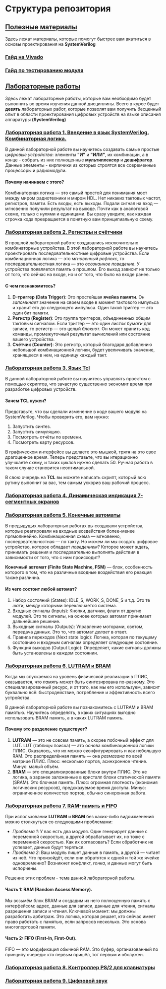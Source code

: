 # Структура репозитория
## [Полезные материалы](https://github.com/DeSauzzz/PCU-SV-upgrade/tree/main/docs)
Здесь лежат материалы, которые помогут быстрее вам вкатиться в основы проектирования на **SystemVerilog**
### [Гайд на Vivado](https://github.com/DeSauzzz/PCU-SV-upgrade/blob/main/docs/vivado_manual.md)
### [Гайд по тестированию модуля](https://github.com/DeSauzzz/PCU-SV-upgrade/blob/main/docs/testbench_guide.md)
## [Лабораторные работы](https://github.com/Konf/PCU-SV-new/tree/main/Labs)
Здесь лежат лабораторные работы, которые вам необходимо будет выполнить во время изучения данной дисциплины. Всего в курсе будет **девять** лабораторных работ, которые
позволят вам получить бесценный опыт в области проектирования цифровых устройств на языке описания аппаратуры **(SystemVerilog)**
### [Лабораторная работа 1. Введение в язык SystemVerilog. Комбинаторная логика.](https://github.com/Konf/PCU-SV-new/tree/main/Labs/01.%20Comb%20Logic)
В данной лабораторной работе вы научитесь создавать самые простые _цифровые устройства_: элементы **"И"** и **"ИЛИ"**, их комбинации, а в конце - собрать из них полноценные
**мультиплексор** и **дешифратор**. Данные элементы - кирпичики из которых строятся все современные процессоры и радиомодули.
#### Почему начинаем с этого?
Комбинаторная логика — это самый простой для понимания мост между миром радиотехники и миром HDL. Нет никаких тактовых частот, регистров, памяти. Есть входы, есть выходы. 
Подали сигнал на вход — мгновенно получили результат на выходе. Почти как в аналоговой схеме, только с нулями и единицами. 
Вы сразу увидите, как каждая строчка кода превращается в понятную вам принципиальную схему.
### [Лабораторная работа 2. Регистры и счётчики](https://github.com/Konf/PCU-SV-new/tree/main/Labs/02.%20Registers)
В прошлой лабораторной работе создавались исключительно комбинаторные устройства. В этой лабораторной работе вы научитесь проектировать последовательностные цифровые устройства.
Если комбинационная логика — это _мгновенный рефлекс_, то последовательностная логика — это _осознанное поведение_. У устройства появляется память о прошлом. 
Его выход зависит не только от того, что сейчас на входе, но и от того, что было на входе ранее.
#### С чем познакомитесь?
1. **D-триггер (Data Trigger)**: Это простейшая **ячейка памяти**. Он _запоминает_ значение на своем входе в момент тактового импульса и хранит его до следующего импульса. Один такой триггер — это один бит памяти.
2. **Регистр (Register)**: Это группа триггеров, объединенных общим тактовым сигналом. Если триггер — это один _листок бумаги_ для записи, то регистр — это целый _блокнот_. 
   Он может хранить код команды, промежуточный результат вычислений или состояние вашего устройства.
3. **Счётчик (Counter)**: Это регистр, который благодаря добавлению небольшой комбинационной логики, будет увеличивать значение, хранящееся в нем, на единицу каждый такт.
### [Лабораторная работа 3. Язык Tcl](https://github.com/Konf/PCU-SV-new/tree/main/Labs/03.%20tcl)
В данной лабораторной работе вы научитесь управлять проектом с помощью скриптов, что зачастую существенно экономит время при разработке цифровых устройств.
#### Зачем TCL нужен?
Представьте, что вы сделали изменение в коде вашего модуля на SystemVerilog. Чтобы проверить его, вам нужно:
1. Запустить синтез.
2. Запустить симуляцию.
3. Посмотреть отчёты по времени.
4. Посмотреть карту ресурсов.

В графическом интерфейсе вы делаете это мышкой, трятя на это свое драгоценное время. Теперь представьте, что вы итерационно улучшаете схему, и таких циклов нужно сделать 50.
Ручная работа в таком случае становится неоптимальной.

В свою очередь на **TCL** вы можете написать скрипт, который всю рутину выполнит за вас, тем самым ускорив ваш рабочий процесс.
### [Лабораторная работа 4. Динамическая индикация 7-сегментных экранов](https://github.com/Konf/PCU-SV-new/tree/main/Labs/04.%20Dynamic%20HEX)
### [Лабораторная работа 5. Конечные автоматы](https://github.com/Konf/PCU-SV-new/tree/main/Labs/05.%20FSM)
В предыдущих лабораторных работах вы создавали устройства, которые реагировали на входные воздействия более-менее прямолинейно. Комбинационная схема — мгновенно, последовательностная — по такту. 
Но можем ли мы создать цифровое устройство, которое обладает _поведением_? Которое может ждать, принимать решения и последовательно выполнять действия в зависимости от того, что с ним происходит?

**Конечный автомат (Finite State Machine, FSM)** — блок, особенность которого в том, что на различные входные воздействия его реакция также различна.

#### Из чего состоит любой автомат?
1. Набор состояний (States): IDLE_S, WORK_S, DONE_S и т.д. Это те _шаги_, между которыми переключается система.
2. Входные сигналы (Inputs): Кнопки, датчики, флаги от других модулей. Это те сигналы, на основе которых автомат принимает дальнейшее решение.
3. Выходные сигналы (Outputs): Управление моторами, светом, передача данных. Это то, что автомат _делает_ в ответ.
4. Правила переходов (Next state logic): Логика, которая по текущему состоянию и входным сигналам определяет следующее состояние.
5. Функция выходов (Output Logic): Определяет, какие сигналы должны быть установлены в каждом состоянии.

### [Лабораторная работа 6. LUTRAM и BRAM](https://github.com/Konf/PCU-SV-new/tree/main/Labs/06.%20LUTRAM%20BRAM)
Когда мы спускаемся на уровень физической реализации в ПЛИС, оказывается, что _память_ может быть синтезирована по-разному. 
Это специализированный ресурс, и от того, как мы его используем, зависит буквально всё: быстродействие, потребление и эффективность всего устройства.

В данной лабораторной работе вы познакомитесь с LUTRAM и BRAM памятью. Научитесь определять, в каких ситуациях выгодно использовать BRAM память, а в каких LUTRAM память.
#### Почему это разделение существует?
1. **LUTRAM** — это не совсем память, а скорее побочный эффект для LUT. LUT (таблицы поиска) — это основа комбинационной логики ПЛИС. Оказалось, что их можно сконфигурировать и как небольшую RAM. 
Это распределённая память — она _размазана_ по всей матрице ПЛИС. Плюс: несколько портов, асинхронное чтение. Минус: малый объём.
2. **BRAM** — это специализированные блоки внутри ПЛИС. Это не логика, а заранее заложенные в кристалл блоки статической памяти (SRAM). 
Это блочная память. Плюс: огромная плотность (экономия логических ресурсов), предсказуемое время доступа. Минус: ограниченное количество портов, обычно синхронная работа.
### [Лабораторная работа 7. RAM-память и FIFO](https://github.com/Konf/PCU-SV-new/tree/main/Labs/07.%20FIFO)
При использовании **LUTRAM** и **BRAM** без каких-либо видоизменений можно столкнуться со следующими проблемами:

* _Проблема 1_: У вас есть два модуля. Один генерирует данные с переменной скоростью, а другой обрабатывает их, но тоже с переменной скоростью. 
Как их согласовать? Если обработчик не успевает, данные будут теряться.
* _Проблема 2_: Ваш модуль пишет данные в память, а другой — читает из неё. Что произойдёт, если они обратятся к одной и той же ячейке одновременно? Возникнет конфликт, _гонка_, и данные могут быть испорчены.

Решение этих проблем - тема данной лабораторной работы.

#### Часть 1: RAM (Random Access Memory).
Мы возьмём блок BRAM и создадим из него полноценную память с интерфейсом: адрес, данные для записи, данные для чтения, сигналы разрешения записи и чтения.
Ключевой момент: мы должны разработать арбитраж. Это логика, которая решает, кто сейчас имеет право работать с памятью, если запросов несколько. Это основа многопортовой памяти.
#### Часть 2: FIFO (First-In, First-Out).
FIFO — это модификация обычной RAM. Это буфер, организованный по принципу очереди: кто первым пришёл, тот первым и обслужен.
### [Лабораторная работа 8. Контроллер PS/2 для клавиатуры](https://github.com/Konf/PCU-SV-new/tree/main/Labs/08.%20PS2)
### [Лабораторная работа 9. Цифровой звук](https://github.com/Konf/PCU-SV-new/tree/main/Labs/09.%20Audio)
